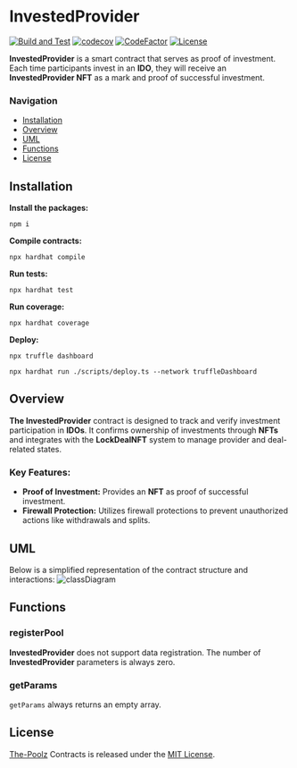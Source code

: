 # InvestedProvider

[![Build and Test](https://github.com/The-Poolz/LockDealNFT.InvestedProvider/actions/workflows/node.js.yml/badge.svg)](https://github.com/The-Poolz/LockDealNFT.InvestedProvider/actions/workflows/node.js.yml)
[![codecov](https://codecov.io/gh/The-Poolz/LockDealNFT.InvestedProvider/graph/badge.svg)](c)
[![CodeFactor](https://www.codefactor.io/repository/github/the-poolz/LockDealNFT.InvestedProvider/badge)](https://www.codefactor.io/repository/github/the-poolz/LockDealNFT.InvestedProvider)
[![License](https://img.shields.io/badge/License-MIT-blue.svg)](https://github.com/The-Poolz/LockDealNFT.InvestedProvider/blob/master/LICENSE)

**InvestedProvider** is a smart contract that serves as proof of investment. Each time participants invest in an **IDO**, they will receive an **InvestedProvider NFT** as a mark and proof of successful investment.

### Navigation

-   [Installation](#installation)
-   [Overview](#overview)
-   [UML](#investprovider-diagram)
-   [Functions](#functions)
-   [License](#license)

## Installation

**Install the packages:**

```console
npm i
```

**Compile contracts:**

```console
npx hardhat compile
```

**Run tests:**

```console
npx hardhat test
```

**Run coverage:**

```console
npx hardhat coverage
```

**Deploy:**

```console
npx truffle dashboard
```

```console
npx hardhat run ./scripts/deploy.ts --network truffleDashboard
```

## Overview

**The InvestedProvider** contract is designed to track and verify investment participation in **IDOs**. It confirms ownership of investments through **NFTs** and integrates with the **LockDealNFT** system to manage provider and deal-related states.

### Key Features:

-   **Proof of Investment:** Provides an **NFT** as proof of successful investment.
-   **Firewall Protection:** Utilizes firewall protections to prevent unauthorized actions like withdrawals and splits.

## UML

Below is a simplified representation of the contract structure and interactions:
![classDiagram](https://github.com/user-attachments/assets/7d7dc24e-e7eb-4901-8dd2-aef6dae191d7)

## Functions

### registerPool

**InvestedProvider** does not support data registration. The number of **InvestedProvider** parameters is always zero.

### getParams

`getParams` always returns an empty array.

## License

[The-Poolz](https://poolz.finance/) Contracts is released under the [MIT License](https://github.com/The-Poolz/LockDealNFT.InvestedProvider/blob/master/LICENSE).
